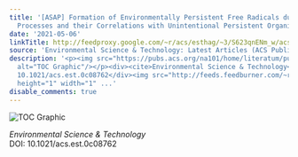 ```yaml
---
title: '[ASAP] Formation of Environmentally Persistent Free Radicals during Thermochemical
  Processes and their Correlations with Unintentional Persistent Organic Pollutants'
date: '2021-05-06'
linkTitle: http://feedproxy.google.com/~r/acs/esthag/~3/S623qnENm_w/acs.est.0c08762
source: 'Environmental Science & Technology: Latest Articles (ACS Publications)'
description: '<p><img src="https://pubs.acs.org/na101/home/literatum/publisher/achs/journals/content/esthag/0/esthag.ahead-of-print/acs.est.0c08762/20210506/images/medium/es0c08762_0004.gif"
  alt="TOC Graphic"/></p><div><cite>Environmental Science & Technology</cite></div><div>DOI:
  10.1021/acs.est.0c08762</div><img src="http://feeds.feedburner.com/~r/acs/esthag/~4/S623qnENm_w"
  height="1" width="1" ...'
disable_comments: true
---
```

<p><img src="https://pubs.acs.org/na101/home/literatum/publisher/achs/journals/content/esthag/0/esthag.ahead-of-print/acs.est.0c08762/20210506/images/medium/es0c08762_0004.gif" alt="TOC Graphic"/></p><div><cite>Environmental Science & Technology</cite></div><div>DOI: 10.1021/acs.est.0c08762</div><img src="http://feeds.feedburner.com/~r/acs/esthag/~4/S623qnENm_w" height="1" width="1" ...
